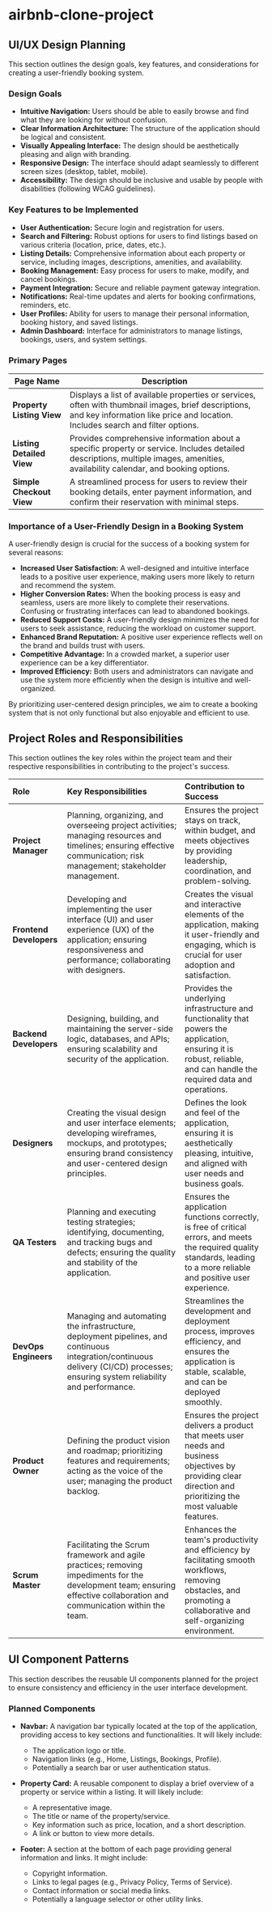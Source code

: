 # airbnb-clone-project
## UI/UX Design Planning

This section outlines the design goals, key features, and considerations for creating a user-friendly booking system.

### Design Goals

* **Intuitive Navigation:** Users should be able to easily browse and find what they are looking for without confusion.
* **Clear Information Architecture:** The structure of the application should be logical and consistent.
* **Visually Appealing Interface:** The design should be aesthetically pleasing and align with branding.
* **Responsive Design:** The interface should adapt seamlessly to different screen sizes (desktop, tablet, mobile).
* **Accessibility:** The design should be inclusive and usable by people with disabilities (following WCAG guidelines).

### Key Features to be Implemented

* **User Authentication:** Secure login and registration for users.
* **Search and Filtering:** Robust options for users to find listings based on various criteria (location, price, dates, etc.).
* **Listing Details:** Comprehensive information about each property or service, including images, descriptions, amenities, and availability.
* **Booking Management:** Easy process for users to make, modify, and cancel bookings.
* **Payment Integration:** Secure and reliable payment gateway integration.
* **Notifications:** Real-time updates and alerts for booking confirmations, reminders, etc.
* **User Profiles:** Ability for users to manage their personal information, booking history, and saved listings.
* **Admin Dashboard:** Interface for administrators to manage listings, bookings, users, and system settings.

### Primary Pages

| Page Name             | Description                                                                                                                                                              |
| --------------------- | ------------------------------------------------------------------------------------------------------------------------------------------------------------------------ |
| **Property Listing View** | Displays a list of available properties or services, often with thumbnail images, brief descriptions, and key information like price and location. Includes search and filter options. |
| **Listing Detailed View** | Provides comprehensive information about a specific property or service. Includes detailed descriptions, multiple images, amenities, availability calendar, and booking options. |
| **Simple Checkout View** | A streamlined process for users to review their booking details, enter payment information, and confirm their reservation with minimal steps.                             |

### Importance of a User-Friendly Design in a Booking System

A user-friendly design is crucial for the success of a booking system for several reasons:

* **Increased User Satisfaction:** A well-designed and intuitive interface leads to a positive user experience, making users more likely to return and recommend the system.
* **Higher Conversion Rates:** When the booking process is easy and seamless, users are more likely to complete their reservations. Confusing or frustrating interfaces can lead to abandoned bookings.
* **Reduced Support Costs:** A user-friendly design minimizes the need for users to seek assistance, reducing the workload on customer support.
* **Enhanced Brand Reputation:** A positive user experience reflects well on the brand and builds trust with users.
* **Competitive Advantage:** In a crowded market, a superior user experience can be a key differentiator.
* **Improved Efficiency:** Both users and administrators can navigate and use the system more efficiently when the design is intuitive and well-organized.

By prioritizing user-centered design principles, we aim to create a booking system that is not only functional but also enjoyable and efficient to use.

## Project Roles and Responsibilities

This section outlines the key roles within the project team and their respective responsibilities in contributing to the project's success.

| Role               | Key Responsibilities                                                                                                                                                                                                                                                           | Contribution to Success                                                                                                                                                                                                                            |
| :----------------- | :------------------------------------------------------------------------------------------------------------------------------------------------------------------------------------------------------------------------------------------------------------------------------- | :--------------------------------------------------------------------------------------------------------------------------------------------------------------------------------------------------------------------------------------------------- |
| **Project Manager** | Planning, organizing, and overseeing project activities; managing resources and timelines; ensuring effective communication; risk management; stakeholder management.                                                                                                            | Ensures the project stays on track, within budget, and meets objectives by providing leadership, coordination, and problem-solving.                                                                                                               |
| **Frontend Developers** | Developing and implementing the user interface (UI) and user experience (UX) of the application; ensuring responsiveness and performance; collaborating with designers.                                                                                                        | Creates the visual and interactive elements of the application, making it user-friendly and engaging, which is crucial for user adoption and satisfaction.                                                                                             |
| **Backend Developers** | Designing, building, and maintaining the server-side logic, databases, and APIs; ensuring scalability and security of the application.                                                                                                                                        | Provides the underlying infrastructure and functionality that powers the application, ensuring it is robust, reliable, and can handle the required data and operations.                                                                               |
| **Designers** | Creating the visual design and user interface elements; developing wireframes, mockups, and prototypes; ensuring brand consistency and user-centered design principles.                                                                                                             | Defines the look and feel of the application, ensuring it is aesthetically pleasing, intuitive, and aligned with user needs and business goals.                                                                                                  |
| **QA Testers** | Planning and executing testing strategies; identifying, documenting, and tracking bugs and defects; ensuring the quality and stability of the application.                                                                                                                          | Ensures the application functions correctly, is free of critical errors, and meets the required quality standards, leading to a more reliable and positive user experience.                                                                       |
| **DevOps Engineers** | Managing and automating the infrastructure, deployment pipelines, and continuous integration/continuous delivery (CI/CD) processes; ensuring system reliability and performance.                                                                                                 | Streamlines the development and deployment process, improves efficiency, and ensures the application is stable, scalable, and can be deployed smoothly.                                                                                             |
| **Product Owner** | Defining the product vision and roadmap; prioritizing features and requirements; acting as the voice of the user; managing the product backlog.                                                                                                                                  | Ensures the project delivers a product that meets user needs and business objectives by providing clear direction and prioritizing the most valuable features.                                                                                             |
| **Scrum Master** | Facilitating the Scrum framework and agile practices; removing impediments for the development team; ensuring effective collaboration and communication within the team.                                                                                                        | Enhances the team's productivity and efficiency by facilitating smooth workflows, removing obstacles, and promoting a collaborative and self-organizing environment.                                                                                   |
## UI Component Patterns

This section describes the reusable UI components planned for the project to ensure consistency and efficiency in the user interface development.

### Planned Components

* **Navbar:** A navigation bar typically located at the top of the application, providing access to key sections and functionalities. It will likely include:
    * The application logo or title.
    * Navigation links (e.g., Home, Listings, Bookings, Profile).
    * Potentially a search bar or user authentication status.

* **Property Card:** A reusable component to display a brief overview of a property or service within a listing. It will likely include:
    * A representative image.
    * The title or name of the property/service.
    * Key information such as price, location, and a short description.
    * A link or button to view more details.

* **Footer:** A section at the bottom of each page providing general information and links. It might include:
    * Copyright information.
    * Links to legal pages (e.g., Privacy Policy, Terms of Service).
    * Contact information or social media links.
    * Potentially a language selector or other utility links.

